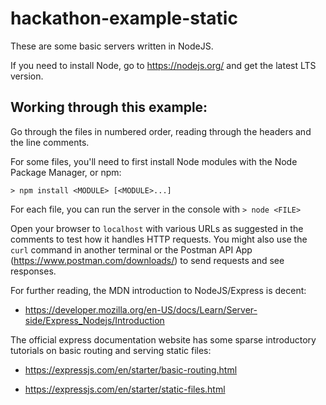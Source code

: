 # hackathon-example-static

These are some basic servers written in NodeJS.


If you need to install Node, go to https://nodejs.org/ and get the latest LTS version.
## Working through this example:


Go through the files in numbered order, reading through the headers and the line comments. 

For some files, you'll need to first install Node modules with the Node Package Manager, or npm:

`> npm install <MODULE> [<MODULE>...]`

For each file, you can run the server in the console with
`> node <FILE>`

Open your browser to `localhost` with various URLs as suggested in the comments to test how it handles HTTP requests. You might also use the `curl` command in another terminal or the Postman API App (https://www.postman.com/downloads/) to send requests and see responses.

For further reading, the MDN introduction to NodeJS/Express is decent: 

- https://developer.mozilla.org/en-US/docs/Learn/Server-side/Express_Nodejs/Introduction

The official express documentation website has some sparse introductory tutorials on basic routing and serving static files:

- https://expressjs.com/en/starter/basic-routing.html

- https://expressjs.com/en/starter/static-files.html



